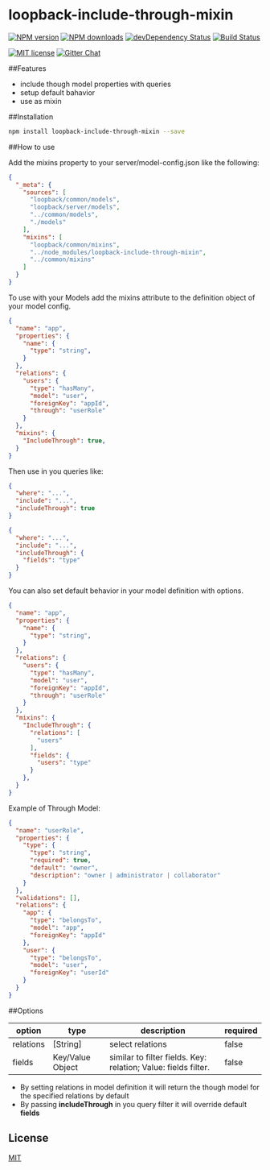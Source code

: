 # loopback-include-through-mixin

[![NPM version][npm-image]][npm-url] [![NPM downloads][npm-downloads-image]][npm-downloads-url]
[![devDependency Status](https://david-dm.org/JonnyBGod/loopback-include-through-mixin/dev-status.svg)](https://david-dm.org/JonnyBGod/loopback-include-through-mixin#info=devDependencies)
[![Build Status](https://img.shields.io/travis/JonnyBGod/loopback-include-through-mixin/master.svg?style=flat)](https://travis-ci.org/JonnyBGod/loopback-include-through-mixin)

[![MIT license][license-image]][license-url]
[![Gitter Chat](https://img.shields.io/gitter/room/nwjs/nw.js.svg)](https://gitter.im/loopback-include-through-mixin/Lobby)

##Features

- include though model properties with queries
- setup default bahavior
- use as mixin

##Installation

```bash
npm install loopback-include-through-mixin --save
```

##How to use


Add the mixins property to your server/model-config.json like the following:

```json
{
  "_meta": {
    "sources": [
      "loopback/common/models",
      "loopback/server/models",
      "../common/models",
      "./models"
    ],
    "mixins": [
      "loopback/common/mixins",
      "../node_modules/loopback-include-through-mixin",
      "../common/mixins"
    ]
  }
}

```

To use with your Models add the mixins attribute to the definition object of your model config.

```json
{
  "name": "app",
  "properties": {
    "name": {
      "type": "string",
    }
  },
  "relations": {
    "users": {
      "type": "hasMany",
      "model": "user",
      "foreignKey": "appId",
      "through": "userRole"
    }
  },
  "mixins": {
    "IncludeThrough": true,
  }
}
```

Then use in you queries like:

```json
{
  "where": "...",
  "include": "...",
  "includeThrough": true
}
```

```json
{
  "where": "...",
  "include": "...",
  "includeThrough": {
    "fields": "type"
  }
}
```

You can also set default behavior in your model definition with options.

```json
{
  "name": "app",
  "properties": {
    "name": {
      "type": "string",
    }
  },
  "relations": {
    "users": {
      "type": "hasMany",
      "model": "user",
      "foreignKey": "appId",
      "through": "userRole"
    }
  },
  "mixins": {
    "IncludeThrough": {
      "relations": [
        "users"
      ],
      "fields": {
        "users": "type"
      }
    },
  }
}
```

Example of Through Model:

```json
{
  "name": "userRole",
  "properties": {
    "type": {
      "type": "string",
      "required": true,
      "default": "owner",
      "description": "owner | administrator | collaborator"
    }
  },
  "validations": [],
  "relations": {
    "app": {
      "type": "belongsTo",
      "model": "app",
      "foreignKey": "appId"
    },
    "user": {
      "type": "belongsTo",
      "model": "user",
      "foreignKey": "userId"
    }
  }
}
```

##Options

| option | type | description | required |
| ------ | ---- | ----------- | -------- |
|relations| [String] | select relations | false |
|fields| Key/Value Object |  similar to filter fields. Key: relation; Value: fields filter. | false |

- By setting relations in model definition it will return the though model for the specified relations by default
- By passing **includeThrough** in you query filter it will override default **fields**

## License

[MIT](LICENSE)

[npm-image]: https://img.shields.io/npm/v/loopback-include-through-mixin.svg
[npm-url]: https://npmjs.org/package/loopback-include-through-mixin
[npm-downloads-image]: https://img.shields.io/npm/dm/loopback-include-through-mixin.svg
[npm-downloads-url]: https://npmjs.org/package/loopback-include-through-mixin
[bower-image]: https://img.shields.io/bower/v/loopback-include-through-mixin.svg
[bower-url]: http://bower.io/search/?q=loopback-include-through-mixin
[dep-status-image]: https://img.shields.io/david/angulartics/loopback-include-through-mixin.svg
[dep-status-url]: https://david-dm.org/angulartics/loopback-include-through-mixin
[license-image]: http://img.shields.io/badge/license-MIT-blue.svg
[license-url]: LICENSE
[slack-image]: https://loopback-include-through-mixin.herokuapp.com/badge.svg
[slack-url]: https://loopback-include-through-mixin.herokuapp.com